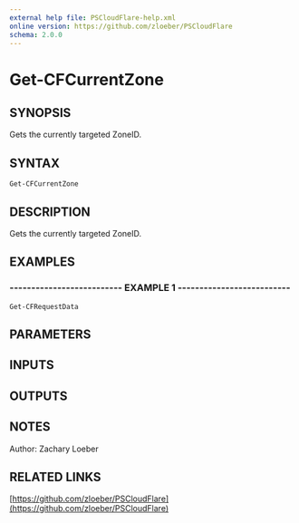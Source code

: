 ```yaml
---
external help file: PSCloudFlare-help.xml
online version: https://github.com/zloeber/PSCloudFlare
schema: 2.0.0
---
```


# Get-CFCurrentZone

## SYNOPSIS
Gets the currently targeted ZoneID.

## SYNTAX

```
Get-CFCurrentZone
```

## DESCRIPTION
Gets the currently targeted ZoneID.

## EXAMPLES

### -------------------------- EXAMPLE 1 --------------------------
```
Get-CFRequestData
```

## PARAMETERS

## INPUTS

## OUTPUTS

## NOTES
Author: Zachary Loeber

## RELATED LINKS

[https://github.com/zloeber/PSCloudFlare](https://github.com/zloeber/PSCloudFlare)

